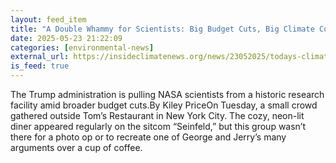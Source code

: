 ```yaml
---
layout: feed_item
title: "A Double Whammy for Scientists: Big Budget Cuts, Big Climate Consequences"
date: 2025-05-23 21:22:09
categories: [environmental-news]
external_url: https://insideclimatenews.org/news/23052025/todays-climate-nasa-trump-cuts-research-anxiety/
is_feed: true
---
```


The Trump administration is pulling NASA scientists from a historic research facility amid broader budget cuts.By Kiley PriceOn Tuesday, a small crowd gathered outside Tom’s Restaurant in New York City. The cozy, neon-lit diner appeared regularly on the sitcom “Seinfeld,&#8221; but this group wasn’t there for a photo op or to recreate one of George and Jerry’s many arguments over a cup of coffee.
